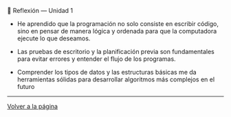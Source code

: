 💭 Reflexión — Unidad 1

- He aprendido que la programación no solo consiste en escribir código, sino en pensar de manera lógica y ordenada para que la computadora ejecute lo que deseamos.

- Las pruebas de escritorio y la planificación previa son fundamentales para evitar errores y entender el flujo de los programas.

- Comprender los tipos de datos y las estructuras básicas me da herramientas sólidas para desarrollar algoritmos más complejos en el futuro

---

[Volver a la página](https://github.com/eduardo2006soto-dot/Teoria-de-la-programacion/blob/main/unidad.md)

  
